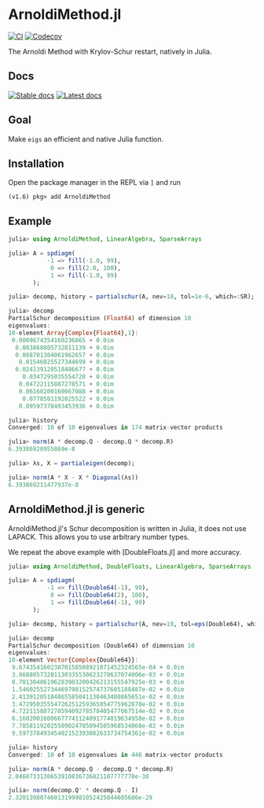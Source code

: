 # ArnoldiMethod.jl

[![CI](https://github.com/JuliaLinearAlgebra/ArnoldiMethod.jl/actions/workflows/ci.yml/badge.svg)](https://github.com/JuliaLinearAlgebra/ArnoldiMethod.jl/actions/workflows/ci.yml) [![Codecov](https://codecov.io/github/JuliaLinearAlgebra/ArnoldiMethod.jl/coverage.svg?branch=master)](https://codecov.io/github/JuliaLinearAlgebra/ArnoldiMethod.jl?branch=master)



The Arnoldi Method with Krylov-Schur restart, natively in Julia.

## Docs
[![Stable docs](https://img.shields.io/badge/docs-stable-blue.svg)](https://julialinearalgebra.github.io/ArnoldiMethod.jl/stable) [![Latest docs](https://img.shields.io/badge/docs-dev-blue.svg)](https://julialinearalgebra.github.io/ArnoldiMethod.jl/dev)

## Goal
Make `eigs` an efficient and native Julia function.

## Installation

Open the package manager in the REPL via `]` and run

```
(v1.6) pkg> add ArnoldiMethod
```

## Example

```julia
julia> using ArnoldiMethod, LinearAlgebra, SparseArrays

julia> A = spdiagm(
           -1 => fill(-1.0, 99),
            0 => fill(2.0, 100), 
            1 => fill(-1.0, 99)
       );

julia> decomp, history = partialschur(A, nev=10, tol=1e-6, which=:SR);

julia> decomp
PartialSchur decomposition (Float64) of dimension 10
eigenvalues:
10-element Array{Complex{Float64},1}:
 0.0009674354160236865 + 0.0im
  0.003868805732811139 + 0.0im
  0.008701304061962657 + 0.0im
   0.01546025527344699 + 0.0im
  0.024139120518486677 + 0.0im
    0.0347295035554728 + 0.0im
   0.04722115887278571 + 0.0im
   0.06160200160067088 + 0.0im
    0.0778581192025522 + 0.0im
   0.09597378493453936 + 0.0im

julia> history
Converged: 10 of 10 eigenvalues in 174 matrix-vector products

julia> norm(A * decomp.Q - decomp.Q * decomp.R)
6.39386920955869e-8

julia> λs, X = partialeigen(decomp);

julia> norm(A * X - X * Diagonal(λs))
6.393869211477937e-8
```

## ArnoldiMethod.jl is generic

ArnoldiMethod.jl's Schur decomposition is written in Julia, it does not use LAPACK. This allows
you to use arbitrary number types.

We repeat the above example with [DoubleFloats.jl] and more accuracy.


```julia
julia> using ArnoldiMethod, DoubleFloats, LinearAlgebra, SparseArrays

julia> A = spdiagm(
           -1 => fill(Double64(-1), 99),
            0 => fill(Double64(2), 100), 
            1 => fill(Double64(-1), 99)
       );

julia> decomp, history = partialschur(A, nev=10, tol=eps(Double64), which=:SR);

julia> decomp
PartialSchur decomposition (Double64) of dimension 10
eigenvalues:
10-element Vector{Complex{Double64}}:
 9.67435416023870158508921871452324565e-04 + 0.0im
 3.86880573281130335530623278637074006e-03 + 0.0im
 8.70130406196283903200426213155547925e-03 + 0.0im
 1.54602552734469798152574737605188487e-02 + 0.0im
 2.41391205184865585041130463400865651e-02 + 0.0im
 3.47295035554726251259365854775962878e-02 + 0.0im
 4.72211588727859409278578405477067514e-02 + 0.0im
 6.16020016006677741124091774019634958e-02 + 0.0im
 7.78581192025509024705094505968534068e-02 + 0.0im
 9.59737849345402152393882633734754361e-02 + 0.0im

julia> history
Converged: 10 of 10 eigenvalues in 446 matrix-vector products

julia> norm(A * decomp.Q - decomp.Q * decomp.R)
2.0460733130653910836736821107777778e-30

julia> norm(decomp.Q' * decomp.Q - I)
2.32013980746013199981052425844605686e-29
```